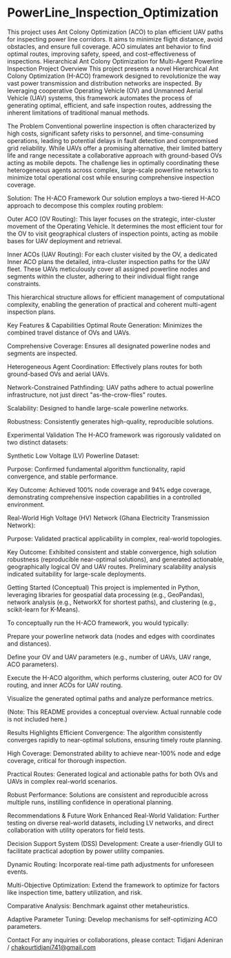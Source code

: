# PowerLine_Inspection_Optimization
This project uses Ant Colony Optimization (ACO) to plan efficient UAV paths for inspecting power line corridors. It aims to minimize flight distance, avoid obstacles, and ensure full coverage. ACO simulates ant behavior to find optimal routes, improving safety, speed, and cost-effectiveness of inspections.
Hierarchical Ant Colony Optimization for Multi-Agent Powerline Inspection
Project Overview
This project presents a novel Hierarchical Ant Colony Optimization (H-ACO) framework designed to revolutionize the way vast power transmission and distribution networks are inspected. By leveraging cooperative Operating Vehicle (OV) and Unmanned Aerial Vehicle (UAV) systems, this framework automates the process of generating optimal, efficient, and safe inspection routes, addressing the inherent limitations of traditional manual methods.

The Problem
Conventional powerline inspection is often characterized by high costs, significant safety risks to personnel, and time-consuming operations, leading to potential delays in fault detection and compromised grid reliability. While UAVs offer a promising alternative, their limited battery life and range necessitate a collaborative approach with ground-based OVs acting as mobile depots. The challenge lies in optimally coordinating these heterogeneous agents across complex, large-scale powerline networks to minimize total operational cost while ensuring comprehensive inspection coverage.

Solution: The H-ACO Framework
Our solution employs a two-tiered H-ACO approach to decompose this complex routing problem:

Outer ACO (OV Routing): This layer focuses on the strategic, inter-cluster movement of the Operating Vehicle. It determines the most efficient tour for the OV to visit geographical clusters of inspection points, acting as mobile bases for UAV deployment and retrieval.

Inner ACOs (UAV Routing): For each cluster visited by the OV, a dedicated Inner ACO plans the detailed, intra-cluster inspection paths for the UAV fleet. These UAVs meticulously cover all assigned powerline nodes and segments within the cluster, adhering to their individual flight range constraints.

This hierarchical structure allows for efficient management of computational complexity, enabling the generation of practical and coherent multi-agent inspection plans.

Key Features & Capabilities
Optimal Route Generation: Minimizes the combined travel distance of OVs and UAVs.

Comprehensive Coverage: Ensures all designated powerline nodes and segments are inspected.

Heterogeneous Agent Coordination: Effectively plans routes for both ground-based OVs and aerial UAVs.

Network-Constrained Pathfinding: UAV paths adhere to actual powerline infrastructure, not just direct "as-the-crow-flies" routes.

Scalability: Designed to handle large-scale powerline networks.

Robustness: Consistently generates high-quality, reproducible solutions.

Experimental Validation
The H-ACO framework was rigorously validated on two distinct datasets:

Synthetic Low Voltage (LV) Powerline Dataset:

Purpose: Confirmed fundamental algorithm functionality, rapid convergence, and stable performance.

Key Outcome: Achieved 100% node coverage and 94% edge coverage, demonstrating comprehensive inspection capabilities in a controlled environment.

Real-World High Voltage (HV) Network (Ghana Electricity Transmission Network):

Purpose: Validated practical applicability in complex, real-world topologies.

Key Outcome: Exhibited consistent and stable convergence, high solution robustness (reproducible near-optimal solutions), and generated actionable, geographically logical OV and UAV routes. Preliminary scalability analysis indicated suitability for large-scale deployments.

Getting Started (Conceptual)
This project is implemented in Python, leveraging libraries for geospatial data processing (e.g., GeoPandas), network analysis (e.g., NetworkX for shortest paths), and clustering (e.g., scikit-learn for K-Means).

To conceptually run the H-ACO framework, you would typically:

Prepare your powerline network data (nodes and edges with coordinates and distances).

Define your OV and UAV parameters (e.g., number of UAVs, UAV range, ACO parameters).

Execute the H-ACO algorithm, which performs clustering, outer ACO for OV routing, and inner ACOs for UAV routing.

Visualize the generated optimal paths and analyze performance metrics.

(Note: This README provides a conceptual overview. Actual runnable code is not included here.)

Results Highlights
Efficient Convergence: The algorithm consistently converges rapidly to near-optimal solutions, ensuring timely route planning.

High Coverage: Demonstrated ability to achieve near-100% node and edge coverage, critical for thorough inspection.

Practical Routes: Generated logical and actionable paths for both OVs and UAVs in complex real-world scenarios.

Robust Performance: Solutions are consistent and reproducible across multiple runs, instilling confidence in operational planning.

Recommendations & Future Work
Enhanced Real-World Validation: Further testing on diverse real-world datasets, including LV networks, and direct collaboration with utility operators for field tests.

Decision Support System (DSS) Development: Create a user-friendly GUI to facilitate practical adoption by power utility companies.

Dynamic Routing: Incorporate real-time path adjustments for unforeseen events.

Multi-Objective Optimization: Extend the framework to optimize for factors like inspection time, battery utilization, and risk.

Comparative Analysis: Benchmark against other metaheuristics.

Adaptive Parameter Tuning: Develop mechanisms for self-optimizing ACO parameters.

Contact
For any inquiries or collaborations, please contact:
Tidjani Adeniran / chakourtidjani741@gmail.com
